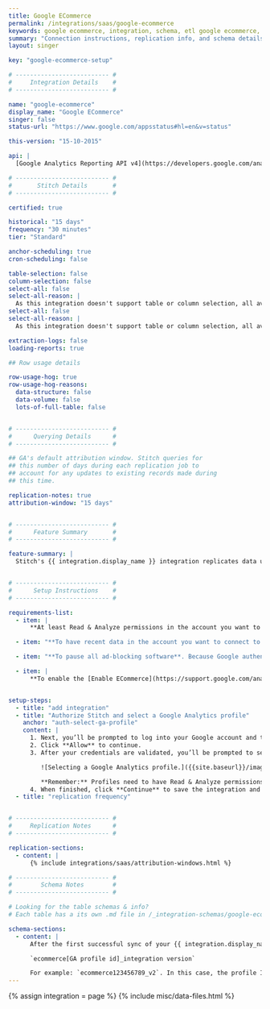 ```yaml
---
title: Google ECommerce
permalink: /integrations/saas/google-ecommerce
keywords: google ecommerce, integration, schema, etl google ecommerce, google ecommerce etl, google ecommerce schema
summary: "Connection instructions, replication info, and schema details for Stitch's Google ECommerce integration."
layout: singer

key: "google-ecommerce-setup"

# -------------------------- #
#     Integration Details    #
# -------------------------- #

name: "google-ecommerce"
display_name: "Google ECommerce"
singer: false
status-url: "https://www.google.com/appsstatus#hl=en&v=status"

this-version: "15-10-2015"

api: |
  [Google Analytics Reporting API v4](https://developers.google.com/analytics/devguides/reporting/core/v4/){:target="new"}

# -------------------------- #
#       Stitch Details       #
# -------------------------- #

certified: true

historical: "15 days"
frequency: "30 minutes"
tier: "Standard"

anchor-scheduling: true
cron-scheduling: false

table-selection: false
column-selection: false
select-all: false
select-all-reason: |
  As this integration doesn't support table or column selection, all available tables and columns are automatically replicated.
select-all: false
select-all-reason: |
  As this integration doesn't support table or column selection, all available tables and columns are automatically replicated.

extraction-logs: false
loading-reports: true

## Row usage details

row-usage-hog: true
row-usage-hog-reasons:
  data-structure: false
  data-volume: false
  lots-of-full-table: false


# -------------------------- #
#      Querying Details      #
# -------------------------- #

## GA's default attribution window. Stitch queries for
## this number of days during each replication job to
## account for any updates to existing records made during 
## this time.

replication-notes: true
attribution-window: "15 days"


# -------------------------- #
#      Feature Summary       #
# -------------------------- #

feature-summary: |
  Stitch's {{ integration.display_name }} integration replicates data using the {{ integration.api | flatify | strip }}. Refer to the [Schema](#schema) section for a list of objects available for replication.


# -------------------------- #
#      Setup Instructions    #
# -------------------------- #

requirements-list:
  - item: |
      **At least Read & Analyze permissions in the account you want to connect to Stitch**. [See Google's documentation for more info](https://support.google.com/analytics/answer/2884495?hl=en){:target="new"}.

  - item: "**To have recent data in the account you want to connect to Stitch.** Verify that there is data from the past 30 days in the account before continuing."

  - item: "**To pause all ad-blocking software**. Because Google authentication uses pop ups, you may encounter issues if ad blockers aren't disabled during the setup."

  - item: |
      **To enable the [Enable ECommerce](https://support.google.com/analytics/answer/1009612?hl=en){:target="new"} setting in your Google Analytics account.** If you have ECommerce data in your account, this setting is already enabled and you can move on.


setup-steps:
  - title: "add integration"
  - title: "Authorize Stitch and select a Google Analytics profile"
    anchor: "auth-select-ga-profile"
    content: |
      1. Next, you’ll be prompted to log into your Google account and to approve Stitch’s access to your {{ integration.display_name }} data. **Note that we will only ever read your data.**
      2. Click **Allow** to continue.
      3. After your credentials are validated, you’ll be prompted to select the Google Analytics profile you want to connect to Stitch:

         ![Selecting a Google Analytics profile.]({{site.baseurl}}/images/integrations/ga-select-profiles.png)

         **Remember:** Profiles need to have Read & Analyze permissions to be detected by Stitch. If you don’t see the profile you want in this list, we recommend that you double-check the permission settings.
      4. When finished, click **Continue** to save the integration and complete the setup.
  - title: "replication frequency"


# -------------------------- #
#     Replication Notes      #
# -------------------------- #

replication-sections:
  - content: |
      {% include integrations/saas/attribution-windows.html %}

# -------------------------- #
#        Schema Notes        #
# -------------------------- #

# Looking for the table schemas & info?
# Each table has a its own .md file in /_integration-schemas/google-ecommerce

schema-sections:
  - content: |
      After the first successful sync of your {{ integration.display_name }} data, you'll see a single table in your data warehouse. The table follows this naming convention:

      `ecommerce[GA profile id]_integration version`

      For example: `ecommerce123456789_v2`. In this case, the profile ID is `123456789` and the version of the ECommerce integration is `2`.
---
```

{% assign integration = page %}
{% include misc/data-files.html %}